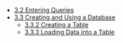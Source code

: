 - [3.2 Entering Queries](./MANUAL/3.2.entering-queries.md)
- [3.3 Creating and Using a Database](./MANUAL/3.3.Creating-and-Using-a-Database/README.md)
  - [3.3.2 Creating a Table](./MANUAL/3.3.Creating-and-Using-a-Database/3.3.2-Creating-a-Table.md)
  - [3.3.3 Loading Data into a Table](./MANUAL/3.3.Creating-and-Using-a-Database/3.3.3-Loading-Data-into-a-Table.md)
